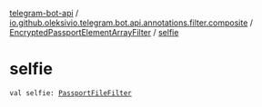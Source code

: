 [telegram-bot-api](../../index.md) / [io.github.oleksivio.telegram.bot.api.annotations.filter.composite](../index.md) / [EncryptedPassportElementArrayFilter](index.md) / [selfie](./selfie.md)

# selfie

`val selfie: `[`PassportFileFilter`](../-passport-file-filter/index.md)